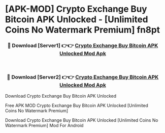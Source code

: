 # [APK-MOD] Crypto Exchange  Buy Bitcoin APK Unlocked - [Unlimited Coins No Watermark Premium] fn8pt



<div align="center">
<h3>🔴 Download [Server1] 👉👉 <a href="https://momento.my/?title=Crypto_Exchange__Buy_Bitcoin_APK_Unlocked">Crypto Exchange  Buy Bitcoin APK Unlocked Mod Apk</a></h3><br>

<h3>🔴 Download [Server2] 👉👉 <a href="https://momento.my/?title=Crypto_Exchange__Buy_Bitcoin_APK_Unlocked">Crypto Exchange  Buy Bitcoin APK Unlocked Mod Apk</a></h3>
</div>



Download Crypto Exchange  Buy Bitcoin APK Unlocked 

Free APK MOD Crypto Exchange  Buy Bitcoin APK Unlocked [Unlimited Coins No Watermark Premium]

Download Crypto Exchange  Buy Bitcoin APK Unlocked [Unlimited Coins No Watermark Premium] Mod For Android
